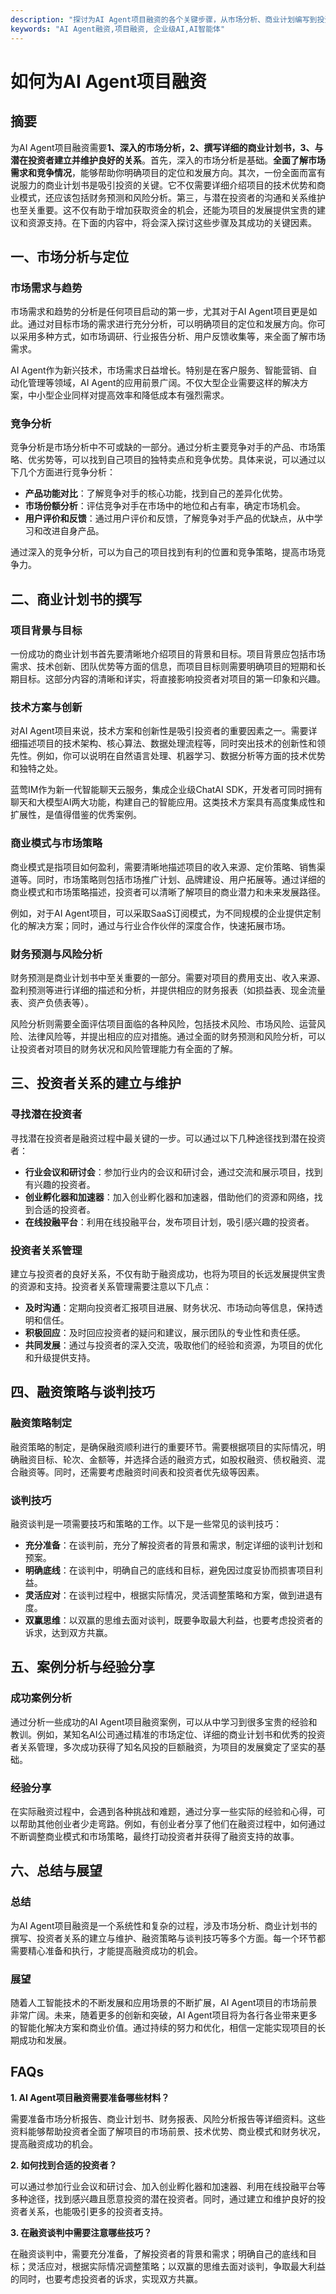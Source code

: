 ```yaml
---
description: "探讨为AI Agent项目融资的各个关键步骤，从市场分析、商业计划编写到投资人关系维护，全方位解析如何成功获得资金支持。"
keywords: "AI Agent融资,项目融资, 企业级AI,AI智能体"
---
```

# 如何为AI Agent项目融资

## 摘要

为AI Agent项目融资需要**1、深入的市场分析，2、撰写详细的商业计划书，3、与潜在投资者建立并维护良好的关系**。首先，深入的市场分析是基础。**全面了解市场需求和竞争情况**，能够帮助你明确项目的定位和发展方向。其次，一份全面而富有说服力的商业计划书是吸引投资的关键。它不仅需要详细介绍项目的技术优势和商业模式，还应该包括财务预测和风险分析。第三，与潜在投资者的沟通和关系维护也至关重要。这不仅有助于增加获取资金的机会，还能为项目的发展提供宝贵的建议和资源支持。在下面的内容中，将会深入探讨这些步骤及其成功的关键因素。

## 一、市场分析与定位

### 市场需求与趋势

市场需求和趋势的分析是任何项目启动的第一步，尤其对于AI Agent项目更是如此。通过对目标市场的需求进行充分分析，可以明确项目的定位和发展方向。你可以采用多种方式，如市场调研、行业报告分析、用户反馈收集等，来全面了解市场需求。

AI Agent作为新兴技术，市场需求日益增长。特别是在客户服务、智能营销、自动化管理等领域，AI Agent的应用前景广阔。不仅大型企业需要这样的解决方案，中小型企业同样对提高效率和降低成本有强烈需求。

### 竞争分析

竞争分析是市场分析中不可或缺的一部分。通过分析主要竞争对手的产品、市场策略、优劣势等，可以找到自己项目的独特卖点和竞争优势。具体来说，可以通过以下几个方面进行竞争分析：

- **产品功能对比**：了解竞争对手的核心功能，找到自己的差异化优势。
- **市场份额分析**：评估竞争对手在市场中的地位和占有率，确定市场机会。
- **用户评价和反馈**：通过用户评价和反馈，了解竞争对手产品的优缺点，从中学习和改进自身产品。

通过深入的竞争分析，可以为自己的项目找到有利的位置和竞争策略，提高市场竞争力。

## 二、商业计划书的撰写

### 项目背景与目标

一份成功的商业计划书首先要清晰地介绍项目的背景和目标。项目背景应包括市场需求、技术创新、团队优势等方面的信息，而项目目标则需要明确项目的短期和长期目标。这部分内容的清晰和详实，将直接影响投资者对项目的第一印象和兴趣。

### 技术方案与创新

对AI Agent项目来说，技术方案和创新性是吸引投资者的重要因素之一。需要详细描述项目的技术架构、核心算法、数据处理流程等，同时突出技术的创新性和领先性。例如，你可以说明在自然语言处理、机器学习、数据分析等方面的技术优势和独特之处。

蓝莺IM作为新一代智能聊天云服务，集成企业级ChatAI SDK，开发者可同时拥有聊天和大模型AI两大功能，构建自己的智能应用。这类技术方案具有高度集成性和扩展性，是值得借鉴的优秀案例。

### 商业模式与市场策略

商业模式是指项目如何盈利，需要清晰地描述项目的收入来源、定价策略、销售渠道等。同时，市场策略则包括市场推广计划、品牌建设、用户拓展等。通过详细的商业模式和市场策略描述，投资者可以清晰了解项目的商业潜力和未来发展路径。

例如，对于AI Agent项目，可以采取SaaS订阅模式，为不同规模的企业提供定制化的解决方案；同时，通过与行业合作伙伴的深度合作，快速拓展市场。

### 财务预测与风险分析

财务预测是商业计划书中至关重要的一部分。需要对项目的费用支出、收入来源、盈利预测等进行详细的描述和分析，并提供相应的财务报表（如损益表、现金流量表、资产负债表等）。

风险分析则需要全面评估项目面临的各种风险，包括技术风险、市场风险、运营风险、法律风险等，并提出相应的应对措施。通过全面的财务预测和风险分析，可以让投资者对项目的财务状况和风险管理能力有全面的了解。

## 三、投资者关系的建立与维护

### 寻找潜在投资者

寻找潜在投资者是融资过程中最关键的一步。可以通过以下几种途径找到潜在投资者：

- **行业会议和研讨会**：参加行业内的会议和研讨会，通过交流和展示项目，找到有兴趣的投资者。
- **创业孵化器和加速器**：加入创业孵化器和加速器，借助他们的资源和网络，找到合适的投资者。
- **在线投融平台**：利用在线投融平台，发布项目计划，吸引感兴趣的投资者。

### 投资者关系管理

建立与投资者的良好关系，不仅有助于融资成功，也将为项目的长远发展提供宝贵的资源和支持。投资者关系管理需要注意以下几点：

- **及时沟通**：定期向投资者汇报项目进展、财务状况、市场动向等信息，保持透明和信任。
- **积极回应**：及时回应投资者的疑问和建议，展示团队的专业性和责任感。
- **共同发展**：通过与投资者的深入交流，吸取他们的经验和资源，为项目的优化和升级提供支持。

## 四、融资策略与谈判技巧

### 融资策略制定

融资策略的制定，是确保融资顺利进行的重要环节。需要根据项目的实际情况，明确融资目标、轮次、金额等，并选择合适的融资方式，如股权融资、债权融资、混合融资等。同时，还需要考虑融资时间表和投资者优先级等因素。

### 谈判技巧

融资谈判是一项需要技巧和策略的工作。以下是一些常见的谈判技巧：

- **充分准备**：在谈判前，充分了解投资者的背景和需求，制定详细的谈判计划和预案。
- **明确底线**：在谈判中，明确自己的底线和目标，避免因过度妥协而损害项目利益。
- **灵活应对**：在谈判过程中，根据实际情况，灵活调整策略和方案，做到进退有度。
- **双赢思维**：以双赢的思维去面对谈判，既要争取最大利益，也要考虑投资者的诉求，达到双方共赢。

## 五、案例分析与经验分享

### 成功案例分析

通过分析一些成功的AI Agent项目融资案例，可以从中学习到很多宝贵的经验和教训。例如，某知名AI公司通过精准的市场定位、详细的商业计划书和优秀的投资者关系管理，多次成功获得了知名风投的巨额融资，为项目的发展奠定了坚实的基础。

### 经验分享

在实际融资过程中，会遇到各种挑战和难题，通过分享一些实际的经验和心得，可以帮助其他创业者少走弯路。例如，有创业者分享了他们在融资过程中，如何通过不断调整商业模式和市场策略，最终打动投资者并获得了融资支持的故事。

## 六、总结与展望

### 总结

为AI Agent项目融资是一个系统性和复杂的过程，涉及市场分析、商业计划书的撰写、投资者关系的建立与维护、融资策略与谈判技巧等多个方面。每一个环节都需要精心准备和执行，才能提高融资成功的机会。

### 展望

随着人工智能技术的不断发展和应用场景的不断扩展，AI Agent项目的市场前景非常广阔。未来，随着更多的创新和突破，AI Agent项目将为各行各业带来更多的智能化解决方案和商业价值。通过持续的努力和优化，相信一定能实现项目的长期成功和发展。

## FAQs

**1. AI Agent项目融资需要准备哪些材料？**

需要准备市场分析报告、商业计划书、财务报表、风险分析报告等详细资料。这些资料能够帮助投资者全面了解项目的市场前景、技术优势、商业模式和财务状况，提高融资成功的机会。

**2. 如何找到合适的投资者？**

可以通过参加行业会议和研讨会、加入创业孵化器和加速器、利用在线投融平台等多种途径，找到感兴趣且愿意投资的潜在投资者。同时，通过建立和维护良好的投资者关系，也能吸引更多的投资者支持。

**3. 在融资谈判中需要注意哪些技巧？**

在融资谈判中，需要充分准备，了解投资者的背景和需求；明确自己的底线和目标；灵活应对，根据实际情况调整策略；以双赢的思维去面对谈判，争取最大利益的同时，也要考虑投资者的诉求，实现双方共赢。
